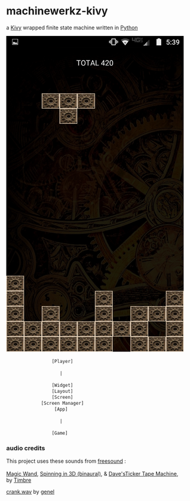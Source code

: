 # machinewerkz-kivy


a [Kivy](https://kivy.org)
wrapped finite state machine written in [Python](http://www.python.org)

![screenshot](screenshot-thumb.png)


             
                     [Player]

                        |

                     [Widget]
                     [Layout]
                     [Screen]
                 [Screen Manager]
                      [App]

                        |

                     [Game]


### audio credits
This project uses these sounds from [freesound](https://freesound.org/) :\
\
[Magic Wand](http://freesound.org/people/Timbre/sounds/221683/), 
[Spinning in 3D (binaural)](http://freesound.org/people/Timbre/sounds/431511/), 
& [Dave'sTicker Tape Machine](http://freesound.org/people/Timbre/sounds/115660/), \
by [Timbre](http://freesound.org/people/Timbre/)


[crank.wav](https://freesound.org/people/genel/sounds/138260/) by [genel](https://freesound.org/people/genel/)
